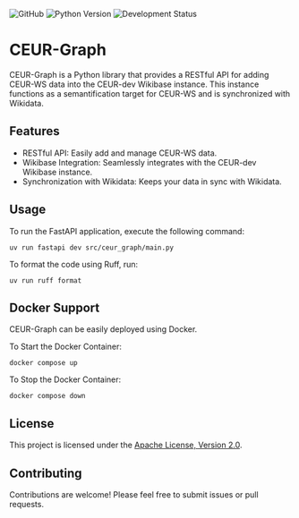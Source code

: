 ![GitHub](https://img.shields.io/github/license/tholzheim/ceur-graph)
![Python Version](https://img.shields.io/badge/python-3.12%2B-blue.svg)
![Development Status](https://img.shields.io/badge/status-beta-yellowgreen.svg)
# CEUR-Graph
CEUR-Graph is a Python library that provides a RESTful API for adding CEUR-WS data into the CEUR-dev Wikibase instance. This instance functions as a semantification target for CEUR-WS and is synchronized with Wikidata.
## Features
* RESTful API: Easily add and manage CEUR-WS data. 
* Wikibase Integration: Seamlessly integrates with the CEUR-dev Wikibase instance. 
* Synchronization with Wikidata: Keeps your data in sync with Wikidata.


## Usage
To run the FastAPI application, execute the following command:
```shell
uv run fastapi dev src/ceur_graph/main.py
```

To format the code using Ruff, run:
```shell
uv run ruff format
```


## Docker Support

CEUR-Graph can be easily deployed using Docker.

To Start the Docker Container:
```shell
docker compose up
```

To Stop the Docker Container:

```shell
docker compose down
```


## License

This project is licensed under the [Apache License, Version 2.0](./LICENSE).


## Contributing

Contributions are welcome! Please feel free to submit issues or pull requests.
